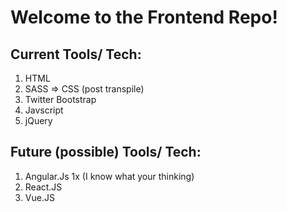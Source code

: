 # Welcome to the Frontend Repo! 

## Current Tools/ Tech:

1) HTML
2) SASS => CSS (post transpile)
3) Twitter Bootstrap
4) Javscript
5) jQuery

## Future (possible) Tools/ Tech:

1) Angular.Js 1x (I know what your thinking)
2) React.JS 
3) Vue.JS
